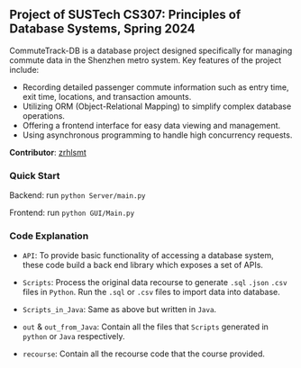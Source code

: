 ## Project of SUSTech CS307: Principles of Database Systems, Spring 2024
CommuteTrack-DB is a database project designed specifically for managing commute data in the Shenzhen metro system. Key features of the project include:

* Recording detailed passenger commute information such as entry time, exit time, locations, and transaction amounts.
* Utilizing ORM (Object-Relational Mapping) to simplify complex database operations.
* Offering a frontend interface for easy data viewing and management.
* Using asynchronous programming to handle high concurrency requests.

**Contributor**: [zrhlsmt](https://github.com/zrhlsmt)
### Quick Start
Backend: run  `python Server/main.py`

Frontend: run  `python GUI/Main.py`

### Code Explanation
* `API`: To provide basic functionality of accessing a database system, these code build a back end library which exposes a set of APIs.

* `Scripts`: Process the original data recourse to generate  `.sql` `.json` `.csv` files in `Python`. Run the `.sql` or `.csv` files to import data into database.

* `Scripts_in_Java`: Same as above but written in `Java`. 

* `out` & `out_from_Java`: Contain all the files that `Scripts` generated in `python` or `Java` respectively.

* `recourse`: Contain all the recourse code that the course provided.
